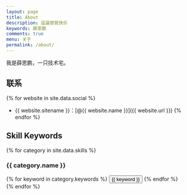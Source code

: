 ```yaml
---
layout: page
title: About
description: 逗逼使我快乐
keywords: 薛恩鹏
comments: true
menu: 关于
permalink: /about/
---
```


我是薛恩鹏，一只技术宅。

## 联系

{% for website in site.data.social %}
* {{ website.sitename }}：[@{{ website.name }}]({{ website.url }})
{% endfor %}

## Skill Keywords

{% for category in site.data.skills %}
### {{ category.name }}
<div class="btn-inline">
{% for keyword in category.keywords %}
<button class="btn btn-outline" type="button">{{ keyword }}</button>
{% endfor %}
</div>
{% endfor %}
